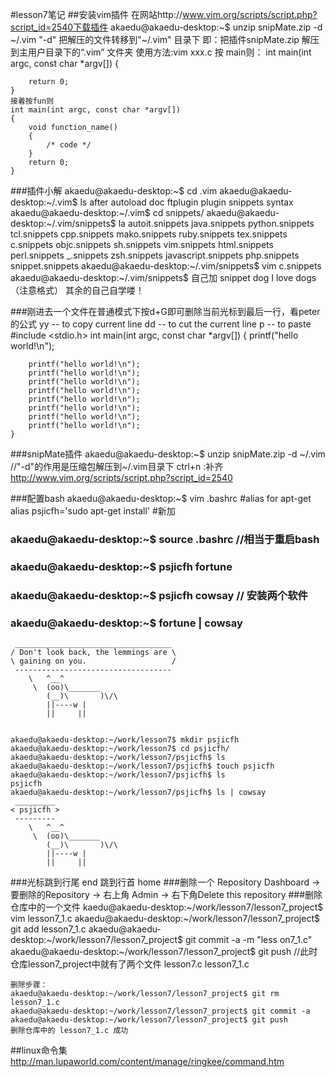 #lesson7笔记
##安装vim插件
	在网站http://www.vim.org/scripts/script.php?script_id=2540下载插件
	akaedu@akaedu-desktop:~$ unzip snipMate.zip -d ~/.vim
	"-d" 把解压的文件转移到"~/.vim" 目录下
	即：把插件snipMate.zip 解压到主用户目录下的“.vim” 文件夹
	使用方法:vim xxx.c
	按 main则：
	int main(int argc, const char *argv[])
	{
		
		return 0;
	}
	接着按fun则
	int main(int argc, const char *argv[]) 
	{ 
		void function_name()
		{
			/* code */
		}
		return 0;
	}
###插件小解
	akaedu@akaedu-desktop:~$ cd .vim
	akaedu@akaedu-desktop:~/.vim$ ls
	after  autoload  doc  ftplugin  plugin  snippets  syntax
	akaedu@akaedu-desktop:~/.vim$ cd snippets/
	akaedu@akaedu-desktop:~/.vim/snippets$ la
	autoit.snippets      java.snippets  python.snippets   tcl.snippets
	cpp.snippets         mako.snippets  ruby.snippets     tex.snippets
	c.snippets           objc.snippets  sh.snippets       vim.snippets
	html.snippets        perl.snippets  _.snippets        zsh.snippets
	javascript.snippets  php.snippets   snippet.snippets
	akaedu@akaedu-desktop:~/.vim/snippets$ vim c.snippets 
	akaedu@akaedu-desktop:~/.vim/snippets$ 
	自己加
	snippet dog
        	I love dogs  （注意格式）
  	其余的自己自学喽！

###刚进去一个文件在普通模式下按d+G即可删除当前光标到最后一行，看peter的公式
	yy -- to copy current line
	dd -- to cut the current line
	p  -- to paste
	#include <stdio.h>
	int main(int argc, const char *argv[])
	{
		printf("hello world!\n");

		printf("hello world!\n");
		printf("hello world!\n");
		printf("hello world!\n");
		printf("hello world!\n");
		printf("hello world!\n");
		printf("hello world!\n");
		printf("hello world!\n");
		printf("hello world!\n");
	}
 
###snipMate插件
	akaedu@akaedu-desktop:~$ unzip snipMate.zip -d ~/.vim
				 //"-d"的作用是压缩包解压到~/.vim目录下
	ctrl+n :补齐
http://www.vim.org/scripts/script.php?script_id=2540

###配置bash
	akaedu@akaedu-desktop:~$ vim .bashrc
	#alias for apt-get
	alias psjicfh='sudo apt-get install' #新加	

### akaedu@akaedu-desktop:~$ source .bashrc //相当于重启bash
### akaedu@akaedu-desktop:~$ psjicfh fortune
### akaedu@akaedu-desktop:~$ psjicfh cowsay // 安装两个软件
### akaedu@akaedu-desktop:~$ fortune | cowsay
	 ___________________________________
	/ Don't look back, the lemmings are \
	\ gaining on you.                   /
	 -----------------------------------
		\   ^__^
		 \  (oo)\_______
		    (__)\       )\/\
			||----w |
			||     ||


	akaedu@akaedu-desktop:~/work/lesson7$ mkdir psjicfh
	akaedu@akaedu-desktop:~/work/lesson7$ cd psjicfh/
	akaedu@akaedu-desktop:~/work/lesson7/psjicfh$ ls
	akaedu@akaedu-desktop:~/work/lesson7/psjicfh$ touch psjicfh
	akaedu@akaedu-desktop:~/work/lesson7/psjicfh$ ls
	psjicfh
	akaedu@akaedu-desktop:~/work/lesson7/psjicfh$ ls | cowsay
	 _________
	< psjicfh >
	 ---------
		\   ^__^
		 \  (oo)\_______
		    (__)\       )\/\
			||----w |
			||     ||


###光标跳到行尾 end 跳到行首 home
###删除一个 Repository
    Dashboard -> 要删除的Repository -> 右上角 Admin -> 
    右下角Delete this repository
###删除仓库中的一个文件
    kaedu@akaedu-desktop:~/work/lesson7/lesson7_project$ vim lesson7_1.c
    akaedu@akaedu-desktop:~/work/lesson7/lesson7_project$ git add lesson7_1.c
    akaedu@akaedu-desktop:~/work/lesson7/lesson7_project$ git commit -a -m "less    on7_1.c"
    akaedu@akaedu-desktop:~/work/lesson7/lesson7_project$ git push
	//此时仓库lesson7_project中就有了两个文件 lesson7.c lesson7_1.c

    删除步骤：
    akaedu@akaedu-desktop:~/work/lesson7/lesson7_project$ git rm lesson7_1.c
    akaedu@akaedu-desktop:~/work/lesson7/lesson7_project$ git commit -a
    akaedu@akaedu-desktop:~/work/lesson7/lesson7_project$ git push
    删除仓库中的 lesson7_1.c 成功
##linux命令集
http://man.lupaworld.com/content/manage/ringkee/command.htm


